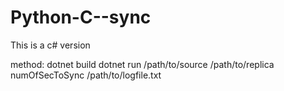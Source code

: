 # Python-C--sync

This is a c# version

method:
dotnet build
dotnet run /path/to/source /path/to/replica numOfSecToSync /path/to/logfile.txt
